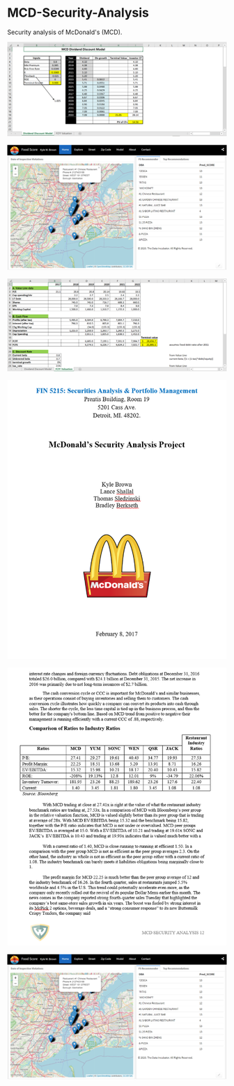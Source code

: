 # MCD-Security-Analysis
Security analysis of McDonald's (MCD).

<div align="center">
  <img src="https://github.com/kyle-w-brown/MCD-Security-Analysis/blob/main/images/ddm.PNG?raw=true"><br><br>
</div>

<div align="center">
  <img src="https://github.com/kyle-w-brown/FoodScore/blob/master/images/home-1.PNG"><br><br>
</div>

<div align="center">
  <img src="https://github.com/kyle-w-brown/MCD-Security-Analysis/blob/main/images/fcff.PNG"><br><br>
</div>

<div align="center">
  <img src="https://raw.githubusercontent.com/kyle-w-brown/MCD-Security-Analysis/main/images/mcd-report.PNG"><br><br>
</div>

<div align="center">
  <img src="https://raw.githubusercontent.com/kyle-w-brown/MCD-Security-Analysis/main/images/mcd-industry-ratios.PNG"><br><br>
</div>

<div align="center">
  <img src="https://github.com/kyle-w-brown/FoodScore/blob/master/images/home-1.PNG"><br><br>
</div>
